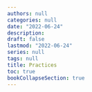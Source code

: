 ```yaml
---
authors: null
categories: null
date: "2022-06-24"
description: 
draft: false
lastmod: "2022-06-24"
series: null
tags: null
title: Practices
toc: true
bookCollapseSection: true
---
```




<!--more-->


